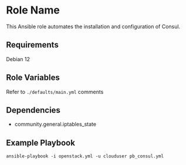 Role Name
=========

This Ansible role automates the installation and configuration of Consul.

Requirements
------------

Debian 12

Role Variables
--------------

Refer to `./defaults/main.yml` comments

Dependencies
------------

- community.general.iptables_state

Example Playbook
----------------

`ansible-playbook -i openstack.yml -u clouduser pb_consul.yml`
